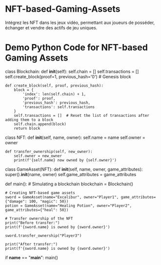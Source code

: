 # NFT-based-Gaming-Assets
Intégrez les NFT dans les jeux vidéo, permettant aux joueurs de posséder, échanger et vendre des actifs de jeu uniques.
# Demo Python Code for NFT-based Gaming Assets

class Blockchain:
    def __init__(self):
        self.chain = []
        self.transactions = []
        self.create_block(proof=1, previous_hash='0')  # Genesis block

    def create_block(self, proof, previous_hash):
        block = {
            'index': len(self.chain) + 1,
            'proof': proof,
            'previous_hash': previous_hash,
            'transactions': self.transactions
        }
        self.transactions = []  # Reset the list of transactions after adding them to a block
        self.chain.append(block)
        return block

class NFT:
    def __init__(self, name, owner):
        self.name = name
        self.owner = owner

    def transfer_ownership(self, new_owner):
        self.owner = new_owner
        print(f'{self.name} now owned by {self.owner}')

class GameAsset(NFT):
    def __init__(self, name, owner, game_attributes):
        super().__init__(name, owner)
        self.game_attributes = game_attributes

def main():
    # Simulating a blockchain
    blockchain = Blockchain()
    
    # Creating NFT-based game assets
    sword = GameAsset(name="Excalibur", owner="Player1", game_attributes={"damage": 100, "magic": 50})
    potion = GameAsset(name="Healing Potion", owner="Player2", game_attributes={"heal": 50})
    
    # Transfer ownership of the NFT
    print("Before transfer:")
    print(f'{sword.name} is owned by {sword.owner}')
    
    sword.transfer_ownership("Player3")
    
    print("After transfer:")
    print(f'{sword.name} is owned by {sword.owner}')

if __name__ == "__main__":
    main()
